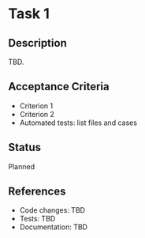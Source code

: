 # Task 1

## Description
TBD.

## Acceptance Criteria
- Criterion 1
- Criterion 2
- Automated tests: list files and cases

## Status
Planned

## References
- Code changes: TBD
- Tests: TBD
- Documentation: TBD
